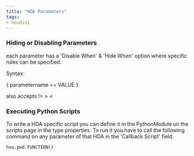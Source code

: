 ```yaml
---
title: "HDA Parameters"
tags:
- houdini
---
```


### Hiding or Disabling Parameters

each parameter has a 'Disable When' & 'Hide When' option where specific rules can be specified.

Syntax:

{ parametername == VALUE }

also accepts != > < 

### Executing Python Scripts

To write a HDA specific script you can define it in the PythonModule on the scripts page in the type properties. To run it you have to call the following command on any parameter of that HDA in the 'Callback Script' field.

```Python
hou.pwd.FUNCTION()
```
